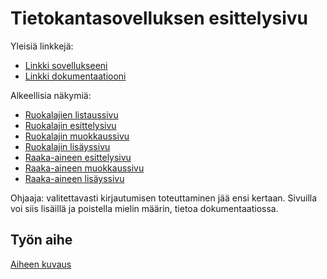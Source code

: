 # Tietokantasovelluksen esittelysivu

Yleisiä linkkejä:

* [Linkki sovellukseeni](http://pebmatts.users.cs.helsinki.fi/tsoha/)
* [Linkki dokumentaatiooni](https://github.com/Nabscina/Tsoha-Bootstrap/blob/master/doc/dokumentaatio.pdf)

Alkeellisia näkymiä:

* [Ruokalajien listaussivu](http://pebmatts.users.cs.helsinki.fi/tsoha/)
* [Ruokalajin esittelysivu](http://pebmatts.users.cs.helsinki.fi/tsoha/recipes/5)
* [Ruokalajin muokkaussivu](http://pebmatts.users.cs.helsinki.fi/tsoha/recipes/5/edit)
* [Ruokalajin lisäyssivu](http://pebmatts.users.cs.helsinki.fi/tsoha/recipes/newrecipe)
* [Raaka-aineen esittelysivu](http://pebmatts.users.cs.helsinki.fi/tsoha/ingredients/30)
* [Raaka-aineen muokkaussivu](http://pebmatts.users.cs.helsinki.fi/tsoha/ingredients/30/edit)
* [Raaka-aineen lisäyssivu](http://pebmatts.users.cs.helsinki.fi/tsoha/recipes/7/addingredient)

Ohjaaja: valitettavasti kirjautumisen toteuttaminen jää ensi kertaan. Sivuilla voi siis lisäillä ja poistella mielin määrin, tietoa dokumentaatiossa.

## Työn aihe

[Aiheen kuvaus](http://advancedkittenry.github.io/suunnittelu_ja_tyoymparisto/aiheet/Elektroninen_keittokirja.html) 
